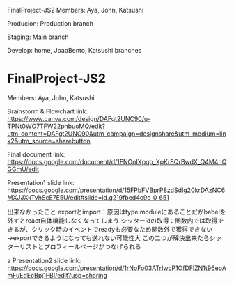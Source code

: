 FinalProject-JS2
Members: Aya, John, Katsushi

Producion: Production branch

Staging: Main branch

Develop: home, JoaoBento, Katsushi branches

# FinalProject-JS2

Members: Aya, John, Katsushi

Brainstorm & Flowchart link: https://www.canva.com/design/DAFgt2UNC90/u-TPNt0WO7TFW22pnbuoMQ/edit?utm_content=DAFgt2UNC90&utm_campaign=designshare&utm_medium=link2&utm_source=sharebutton

Final document link: https://docs.google.com/document/d/1FNOnIXpqb_XpKr8QrBwdX_Q4M4nQGGmU/edit

Presentation1 slide link: https://docs.google.com/presentation/d/15FPbFVBprP8zdSdIg20krDAzNC6MXJJXkTvhScE7E5U/edit#slide=id.g219fbed4c9c_0_651


出来なかったこと
exportとimport：原因はtype moduleにあることだがbabelを外すとreact自体機能しなくなってしまう
シッターidの取得：関数内では取得できるが、クリック時のイベントでreadyも必要なため関数外で獲得できない→exportできるようになっても送れない可能性大
この二つが解決出来たらシッターリストとプロフィールページがつなげられる

a
Presentation2 slide link: https://docs.google.com/presentation/d/1rNoFo03ATrIwcP1OfDFlZN1t96epAmFuEdEcBpj1FBI/edit?usp=sharing
